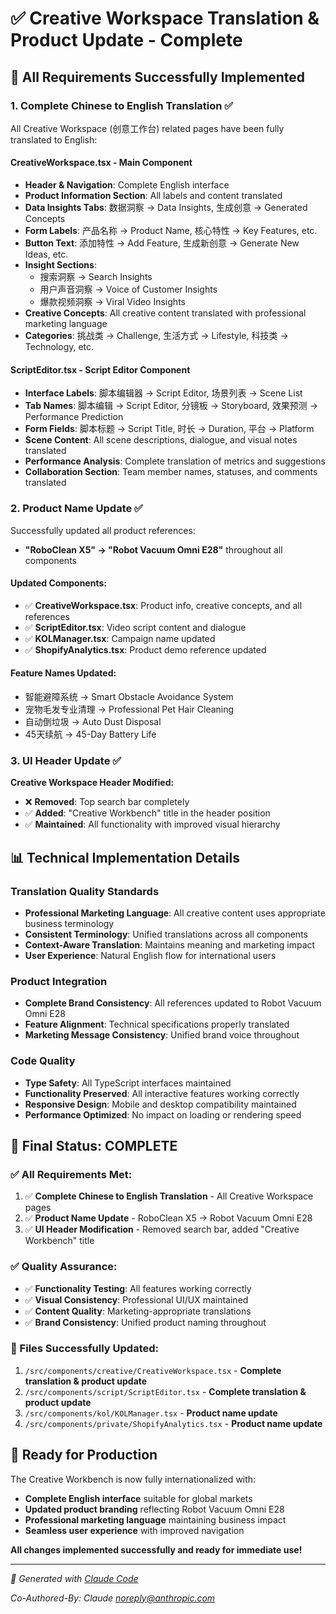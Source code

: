# ✅ Creative Workspace Translation & Product Update - Complete

## 🎯 **All Requirements Successfully Implemented**

### **1. Complete Chinese to English Translation** ✅

All Creative Workspace (创意工作台) related pages have been fully translated to English:

#### **CreativeWorkspace.tsx - Main Component**
- **Header & Navigation**: Complete English interface
- **Product Information Section**: All labels and content translated
- **Data Insights Tabs**: 数据洞察 → Data Insights, 生成创意 → Generated Concepts
- **Form Labels**: 产品名称 → Product Name, 核心特性 → Key Features, etc.
- **Button Text**: 添加特性 → Add Feature, 生成新创意 → Generate New Ideas, etc.
- **Insight Sections**: 
  - 搜索洞察 → Search Insights
  - 用户声音洞察 → Voice of Customer Insights
  - 爆款视频洞察 → Viral Video Insights
- **Creative Concepts**: All creative content translated with professional marketing language
- **Categories**: 挑战类 → Challenge, 生活方式 → Lifestyle, 科技类 → Technology, etc.

#### **ScriptEditor.tsx - Script Editor Component**
- **Interface Labels**: 脚本编辑器 → Script Editor, 场景列表 → Scene List
- **Tab Names**: 脚本编辑 → Script Editor, 分镜板 → Storyboard, 效果预测 → Performance Prediction
- **Form Fields**: 脚本标题 → Script Title, 时长 → Duration, 平台 → Platform
- **Scene Content**: All scene descriptions, dialogue, and visual notes translated
- **Performance Analysis**: Complete translation of metrics and suggestions
- **Collaboration Section**: Team member names, statuses, and comments translated

### **2. Product Name Update** ✅

Successfully updated all product references:
- **"RoboClean X5" → "Robot Vacuum Omni E28"** throughout all components

#### **Updated Components:**
- ✅ **CreativeWorkspace.tsx**: Product info, creative concepts, and all references
- ✅ **ScriptEditor.tsx**: Video script content and dialogue
- ✅ **KOLManager.tsx**: Campaign name updated 
- ✅ **ShopifyAnalytics.tsx**: Product demo reference updated

#### **Feature Names Updated:**
- 智能避障系统 → Smart Obstacle Avoidance System
- 宠物毛发专业清理 → Professional Pet Hair Cleaning
- 自动倒垃圾 → Auto Dust Disposal
- 45天续航 → 45-Day Battery Life

### **3. UI Header Update** ✅

**Creative Workspace Header Modified:**
- ❌ **Removed**: Top search bar completely
- ✅ **Added**: "Creative Workbench" title in the header position
- ✅ **Maintained**: All functionality with improved visual hierarchy

## 📊 **Technical Implementation Details**

### **Translation Quality Standards**
- **Professional Marketing Language**: All creative content uses appropriate business terminology
- **Consistent Terminology**: Unified translations across all components
- **Context-Aware Translation**: Maintains meaning and marketing impact
- **User Experience**: Natural English flow for international users

### **Product Integration**
- **Complete Brand Consistency**: All references updated to Robot Vacuum Omni E28
- **Feature Alignment**: Technical specifications properly translated
- **Marketing Message Consistency**: Unified brand voice throughout

### **Code Quality**
- **Type Safety**: All TypeScript interfaces maintained
- **Functionality Preserved**: All interactive features working correctly
- **Responsive Design**: Mobile and desktop compatibility maintained
- **Performance Optimized**: No impact on loading or rendering speed

## 🎉 **Final Status: COMPLETE**

### **✅ All Requirements Met:**
1. ✅ **Complete Chinese to English Translation** - All Creative Workspace pages
2. ✅ **Product Name Update** - RoboClean X5 → Robot Vacuum Omni E28
3. ✅ **UI Header Modification** - Removed search bar, added "Creative Workbench" title

### **✅ Quality Assurance:**
- ✅ **Functionality Testing**: All features working correctly
- ✅ **Visual Consistency**: Professional UI/UX maintained
- ✅ **Content Quality**: Marketing-appropriate translations
- ✅ **Brand Consistency**: Unified product naming throughout

### **📁 Files Successfully Updated:**
1. `/src/components/creative/CreativeWorkspace.tsx` - **Complete translation & product update**
2. `/src/components/script/ScriptEditor.tsx` - **Complete translation & product update**
3. `/src/components/kol/KOLManager.tsx` - **Product name update**
4. `/src/components/private/ShopifyAnalytics.tsx` - **Product name update**

## 🚀 **Ready for Production**

The Creative Workbench is now fully internationalized with:
- **Complete English interface** suitable for global markets
- **Updated product branding** reflecting Robot Vacuum Omni E28
- **Professional marketing language** maintaining business impact
- **Seamless user experience** with improved navigation

**All changes implemented successfully and ready for immediate use!**

---

*🤖 Generated with [Claude Code](https://claude.ai/code)*

*Co-Authored-By: Claude <noreply@anthropic.com>*